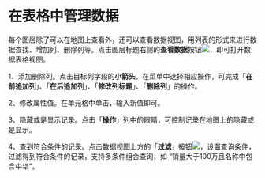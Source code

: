 # 在表格中管理数据

每个图层除了可以在地图上查看外，还可以查看数据视图，用列表的形式来进行数据查找、增加列、删除列等。点击图层标题右侧的**查看数据**按钮![](http://pic.dituwuyou.com/map%2Fpicture%2Ficon%2Fdatalist.png)，即可打开数据表格视图。

1、添加删除列。点击目标列字段的**小箭头**，在菜单中选择相应操作，可完成「**在前追加列**」、「**在后追加列**」、「**修改列标题**」、「**删除列**」的操作。

2、修改属性值。在单元格中单击，输入新值即可。

3、隐藏或是显示记录。点击「**操作**」列中的眼睛，可控制记录在地图上的隐藏或是显示。


4、查到符合条件的记录。点击数据视图上方的「**过滤**」按钮![](http://pic.dituwuyou.com/map%2Fpicture%2Ficon%2Ffilter.png)，设置查询条件，过滤得到符合条件的记录，支持多条件组合查询，如 “销量大于100万且名称中包含中华”。

